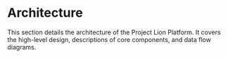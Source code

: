 # Architecture

This section details the architecture of the Project Lion Platform. It covers the high-level design, descriptions of core components, and data flow diagrams.